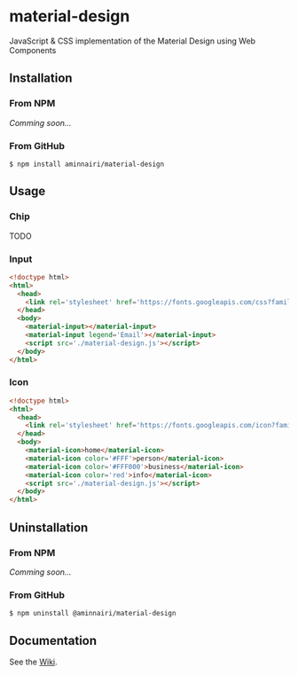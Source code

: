 # material-design

JavaScript & CSS implementation of the Material Design using Web Components

## Installation

### From NPM

*Comming soon...*

### From GitHub

```console
$ npm install aminnairi/material-design
```

## Usage

### Chip

TODO

### Input

```html
<!doctype html>
<html>
  <head>
    <link rel='stylesheet' href='https://fonts.googleapis.com/css?family=Roboto'>
  </head>
  <body>
    <material-input></material-input>
    <material-input legend='Email'></material-input>
    <script src='./material-design.js'></script>
  </body>
</html>
```

### Icon

```html
<!doctype html>
<html>
  <head>
    <link rel='stylesheet' href='https://fonts.googleapis.com/icon?family=Material+Icons'>
  </head>
  <body>
    <material-icon>home</material-icon>
    <material-icon color='#FFF'>person</material-icon>
    <material-icon color='#FFF000'>business</material-icon>
    <material-icon color='red'>info</material-icon>
    <script src='./material-design.js'></script>
  </body>
</html>
```

## Uninstallation

### From NPM

*Comming soon...*

### From GitHub

```console
$ npm uninstall @aminnairi/material-design
```

## Documentation

See the [Wiki](./wiki).